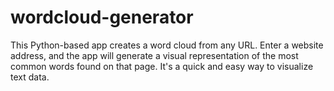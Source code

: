 # wordcloud-generator
This Python-based app creates a word cloud from any URL. Enter a website address, and the app will generate a visual representation of the most common words found on that page. It's a quick and easy way to visualize text data.
